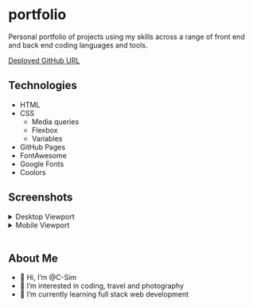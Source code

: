 # portfolio

Personal portfolio of projects using my skills across a range of front end and back end coding languages and tools.

[Deployed GitHub URL](https://c-sim.github.io/portfolio/)

## Technologies

- HTML
- CSS
  - Media queries
  - Flexbox
  - Variables
- GitHub Pages
- FontAwesome
- Google Fonts
- Coolors

## Screenshots

<details>
<summary>Desktop Viewport</summary>

![portfolio-desktop](./assets/images/portfolio_desktop.png)

</details>

<details>
<summary>Mobile Viewport</summary>

![portfolio-mobile](./assets/images/portfolio_mobile.png)

</details>
<br>

## About Me

- 👋 Hi, I’m @C-Sim
- 👀 I’m interested in coding, travel and photography
- 🌱 I’m currently learning full stack web development
